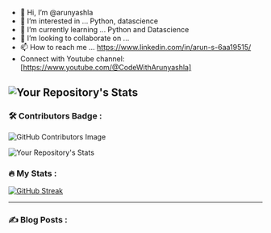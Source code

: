 - 👋 Hi, I’m @arunyashla
- 👀 I’m interested in ... Python, datascience
- 🌱 I’m currently learning ... Python and Datascience
- 💞️ I’m looking to collaborate on ...
- 📫 How to reach me ... https://www.linkedin.com/in/arun-s-6aa19515/
-  Connect with Youtube channel: [https://www.youtube.com/@CodeWithArunyashla]


![Your Repository's Stats](https://github-readme-stats.vercel.app/api?username=arunyashla&show_icons=true)
---

### :hammer_and_wrench: Contributors Badge : 

![GitHub Contributors Image](https://contrib.rocks/image?repo=arunyashla/FLIGHT-PRICE-PREDICTION)

![Your Repository's Stats](https://github-readme-stats.vercel.app/api/top-langs/?username=arunyashla&theme=blue-green)


### :fire: My Stats :


[![GitHub Streak](http://github-readme-streak-stats.herokuapp.com?user=arunyashla&theme=dark&hide_border=true&date_format=M%20j%5B%2C%20Y%5D)](https://git.io/streak-stats)





---

### :writing_hand: Blog Posts :


<!---
arunyashla/arunyashla is a ✨ special ✨ repository because its `README.md` (this file) appears on your GitHub profile.
You can click the Preview link to take a look at your changes.
--->
